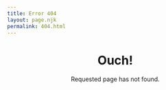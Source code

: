 ```yaml
---
title: Error 404
layout: page.njk
permalink: 404.html
---
```


<div class="errorPage" align="center">
  <div class="errorIcon mb-3">
    <i class="bi bi-emoji-frown-fill"></i>
  </div>
  <h1 class="mb-3">Ouch!</h1>
  <p>Requested page has not found.</p>
</div>
